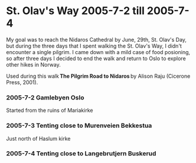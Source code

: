 # St. Olav's Way 2005-7-2 till 2005-7-4

My goal was to reach the Nidaros Cathedral by June, 29th, St. Olav's Day, but during the three days that I spent walking the St. Olav's Way, I didn't encounter a single pilgrim. I came down with a mild case of food posioning, so after three days I decided to end the walk and return to Oslo to explore other hikes in Norway.

Used during this walk **The Pilgrim Road to Nidaros** by Alison Raju (Cicerone Press, 2001).

### 2005-7-2 Gamlebyen Oslo
Started from the ruins of Mariakirke

### 2005-7-3 Tenting close to Murenveien Bekkestua
Just north of Haslum kirke

### 2005-7-4 Tenting close to Langebrutjern Buskerud

